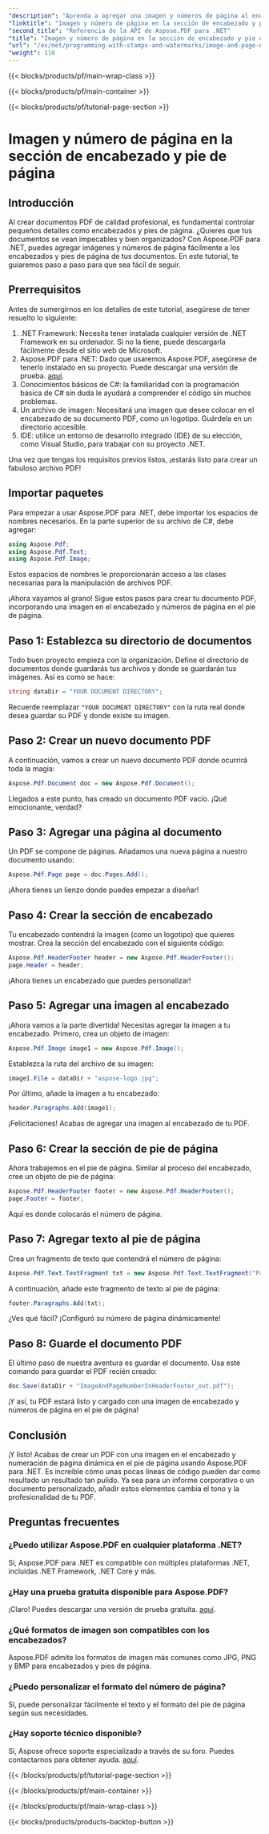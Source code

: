 ```yaml
---
"description": "Aprenda a agregar una imagen y números de página al encabezado y pie de página de su PDF usando Aspose.PDF para .NET en este tutorial paso a paso."
"linktitle": "Imagen y número de página en la sección de encabezado y pie de página"
"second_title": "Referencia de la API de Aspose.PDF para .NET"
"title": "Imagen y número de página en la sección de encabezado y pie de página"
"url": "/es/net/programming-with-stamps-and-watermarks/image-and-page-number-in-header-footer-section/"
"weight": 110
---
```


{{< blocks/products/pf/main-wrap-class >}}

{{< blocks/products/pf/main-container >}}

{{< blocks/products/pf/tutorial-page-section >}}

# Imagen y número de página en la sección de encabezado y pie de página

## Introducción

Al crear documentos PDF de calidad profesional, es fundamental controlar pequeños detalles como encabezados y pies de página. ¿Quieres que tus documentos se vean impecables y bien organizados? Con Aspose.PDF para .NET, puedes agregar imágenes y números de página fácilmente a los encabezados y pies de página de tus documentos. En este tutorial, te guiaremos paso a paso para que sea fácil de seguir.

## Prerrequisitos

Antes de sumergirnos en los detalles de este tutorial, asegúrese de tener resuelto lo siguiente:

1. .NET Framework: Necesita tener instalada cualquier versión de .NET Framework en su ordenador. Si no la tiene, puede descargarla fácilmente desde el sitio web de Microsoft.
2. Aspose.PDF para .NET: Dado que usaremos Aspose.PDF, asegúrese de tenerlo instalado en su proyecto. Puede descargar una versión de prueba. [aquí](https://releases.aspose.com/pdf/net/).
3. Conocimientos básicos de C#: la familiaridad con la programación básica de C# sin duda le ayudará a comprender el código sin muchos problemas.
4. Un archivo de imagen: Necesitará una imagen que desee colocar en el encabezado de su documento PDF, como un logotipo. Guárdela en un directorio accesible. 
5. IDE: utilice un entorno de desarrollo integrado (IDE) de su elección, como Visual Studio, para trabajar con su proyecto .NET.

Una vez que tengas los requisitos previos listos, ¡estarás listo para crear un fabuloso archivo PDF!

## Importar paquetes

Para empezar a usar Aspose.PDF para .NET, debe importar los espacios de nombres necesarios. En la parte superior de su archivo de C#, debe agregar:

```csharp
using Aspose.Pdf;
using Aspose.Pdf.Text;
using Aspose.Pdf.Image;
```

Estos espacios de nombres le proporcionarán acceso a las clases necesarias para la manipulación de archivos PDF.

¡Ahora vayamos al grano! Sigue estos pasos para crear tu documento PDF, incorporando una imagen en el encabezado y números de página en el pie de página.

## Paso 1: Establezca su directorio de documentos

Todo buen proyecto empieza con la organización. Define el directorio de documentos donde guardarás tus archivos y donde se guardarán tus imágenes. Así es como se hace:

```csharp
string dataDir = "YOUR DOCUMENT DIRECTORY";
```

Recuerde reemplazar `"YOUR DOCUMENT DIRECTORY"` con la ruta real donde desea guardar su PDF y donde existe su imagen.

## Paso 2: Crear un nuevo documento PDF

A continuación, vamos a crear un nuevo documento PDF donde ocurrirá toda la magia:

```csharp
Aspose.Pdf.Document doc = new Aspose.Pdf.Document();
```

Llegados a este punto, has creado un documento PDF vacío. ¡Qué emocionante, verdad?

## Paso 3: Agregar una página al documento

Un PDF se compone de páginas. Añadamos una nueva página a nuestro documento usando:

```csharp
Aspose.Pdf.Page page = doc.Pages.Add();
```

¡Ahora tienes un lienzo donde puedes empezar a diseñar!

## Paso 4: Crear la sección de encabezado

Tu encabezado contendrá la imagen (como un logotipo) que quieres mostrar. Crea la sección del encabezado con el siguiente código:

```csharp
Aspose.Pdf.HeaderFooter header = new Aspose.Pdf.HeaderFooter();
page.Header = header;
```

¡Ahora tienes un encabezado que puedes personalizar!

## Paso 5: Agregar una imagen al encabezado

¡Ahora vamos a la parte divertida! Necesitas agregar la imagen a tu encabezado. Primero, crea un objeto de imagen:

```csharp
Aspose.Pdf.Image image1 = new Aspose.Pdf.Image();
```

Establezca la ruta del archivo de su imagen:

```csharp
image1.File = dataDir + "aspose-logo.jpg";
```

Por último, añade la imagen a tu encabezado:

```csharp
header.Paragraphs.Add(image1);
```

¡Felicitaciones! Acabas de agregar una imagen al encabezado de tu PDF.

## Paso 6: Crear la sección de pie de página

Ahora trabajemos en el pie de página. Similar al proceso del encabezado, cree un objeto de pie de página:

```csharp
Aspose.Pdf.HeaderFooter footer = new Aspose.Pdf.HeaderFooter();
page.Footer = footer;
```

Aquí es donde colocarás el número de página. 

## Paso 7: Agregar texto al pie de página

Crea un fragmento de texto que contendrá el número de página:

```csharp
Aspose.Pdf.Text.TextFragment txt = new Aspose.Pdf.Text.TextFragment("Page: ($p of $P ) ");
```

A continuación, añade este fragmento de texto al pie de página:

```csharp
footer.Paragraphs.Add(txt);
```

¿Ves qué fácil? ¡Configuró su número de página dinámicamente!

## Paso 8: Guarde el documento PDF

El último paso de nuestra aventura es guardar el documento. Usa este comando para guardar el PDF recién creado:

```csharp
doc.Save(dataDir + "ImageAndPageNumberInHeaderFooter_out.pdf");
```

¡Y así, tu PDF estará listo y cargado con una imagen de encabezado y números de página en el pie de página!

## Conclusión

¡Y listo! Acabas de crear un PDF con una imagen en el encabezado y numeración de página dinámica en el pie de página usando Aspose.PDF para .NET. Es increíble cómo unas pocas líneas de código pueden dar como resultado un resultado tan pulido. Ya sea para un informe corporativo o un documento personalizado, añadir estos elementos cambia el tono y la profesionalidad de tu PDF.

## Preguntas frecuentes

### ¿Puedo utilizar Aspose.PDF en cualquier plataforma .NET?
Sí, Aspose.PDF para .NET es compatible con múltiples plataformas .NET, incluidas .NET Framework, .NET Core y más.

### ¿Hay una prueba gratuita disponible para Aspose.PDF?
¡Claro! Puedes descargar una versión de prueba gratuita. [aquí](https://releases.aspose.com/).

### ¿Qué formatos de imagen son compatibles con los encabezados?
Aspose.PDF admite los formatos de imagen más comunes como JPG, PNG y BMP para encabezados y pies de página.

### ¿Puedo personalizar el formato del número de página?
Sí, puede personalizar fácilmente el texto y el formato del pie de página según sus necesidades.

### ¿Hay soporte técnico disponible?
Sí, Aspose ofrece soporte especializado a través de su foro. Puedes contactarnos para obtener ayuda. [aquí](https://forum.aspose.com/c/pdf/10).

{{< /blocks/products/pf/tutorial-page-section >}}

{{< /blocks/products/pf/main-container >}}

{{< /blocks/products/pf/main-wrap-class >}}

{{< blocks/products/products-backtop-button >}}